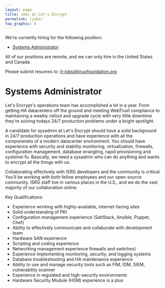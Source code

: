 ```yaml
---
layout: page
title: Jobs at Let's Encrypt
permalink: /jobs/
top_graphic: 4
---
```


We're currently hiring for the following position:

* [Systems Administrator]()

All of our positions are remote, and we can only hire in the United States and Canada.

Please submit resumes to: <it-jobs@linuxfoundation.org>

# Systems Administrator

Let's Encrypt's operations team has accomplished a lot in a year. From getting HA datacenters off the ground and meeting WebTrust compliance to maintaining a weekly rollout and upgrade cycle with very little downtime they're solving todays 24/7 production problems under a bright spotlight.

A candidate for sysadmin at Let's Encrypt should have a solid background in 24/7 production operations and have experience with all the componenets of a modern datacenter environment. You should have experience with security and stability monitoring, virtualization, firewalls, configuration management, database wrangling, rapid provisioning and systemd-fu. Basically, we need a sysadmin who can do anything and wants to encrypt all the things with us.

Collaborating effectively with ISRG developers and the community is critical. You’ll be working with both fellow employees and our open-source community. ISRG staff live in various places in the U.S., and we do the vast majority of our collaboration online.

Key Qualifications:

* Experience working with highly-available, internet-facing sites
* Solid understanding of PKI
* Configuration management experience (SaltStack, Ansible, Puppet, Chef)
* Ability to effectively communicate and collaborate with development team
* Hardware SAN experience
* Scripting and coding experience
* Networking management experience firewalls and switches)
* Experience implementing monitoring, security, and logging systems
* Database troubleshooting and HA maintenance experience
* Ability to use and manage security tools such as FIM, IDM, SIEM, vulnerability scanner
* Experience in regulated and high-security environments
* Hardware Security Module (HSM) experience is a plus
